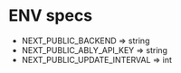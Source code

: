 # ENV specs

- NEXT_PUBLIC_BACKEND => string
- NEXT_PUBLIC_ABLY_API_KEY => string
- NEXT_PUBLIC_UPDATE_INTERVAL => int
